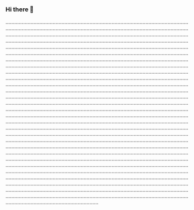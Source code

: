 ### Hi there 👋

...........................................................................................................................................................................................................................................................................................................................................................................................................................................................................................................................................................................................................................................................................................................................................................................................................................................................................................................................................................................................................................................................................................................................................................................................................................................................................................................................................................................................................................................................................................................................................................................................................................................................................................................................................................................................................................................................................................................................................................................................................................................................................................................................................................................................................................................................................................................................................................................................................................................................................................................................................................................................................................................................................................................................................................................................................................................................................................................................................................................................................................................................................................................................................................................................................................................................................................................................................................................................................................................................................................................................................................................................................................................................................................................................................................................................................